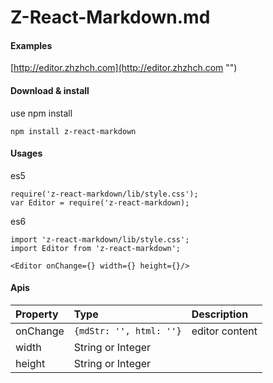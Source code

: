 # Z-React-Markdown.md

#### Examples
[http://editor.zhzhch.com](http://editor.zhzhch.com "")


#### Download & install
use npm install

    npm install z-react-markdown

#### Usages
es5

    require('z-react-markdown/lib/style.css');
    var Editor = require('z-react-markdown);
es6

    import 'z-react-markdown/lib/style.css';
    import Editor from 'z-react-markdown';

`<Editor onChange={} width={} height={}/>`

#### Apis


| Property | Type | Description |
| :- | :- | :- |
| onChange | `{mdStr: '', html: ''}` | editor content |
| width | String or Integer |  |
| height | String or Integer |  |

